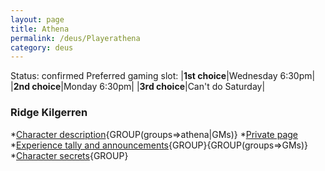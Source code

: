 ```yaml
---
layout: page
title: Athena
permalink: /deus/Playerathena
category: deus
---
```

Status: confirmed
Preferred gaming slot:
|__1st choice__|Wednesday 6:30pm|
|__2nd choice__|Monday 6:30pm|
|__3rd choice__|Can't do Saturday|
### Ridge Kilgerren
*[Character description](CharPublicAthena){GROUP(groups=&gt;athena|GMs)}
*[Private page](CharPrivateAthena)
*[Experience tally and announcements](AnnounceAthena){GROUP}{GROUP(groups=&gt;GMs)}
*[Character secrets](CharSecretsAthena){GROUP}

